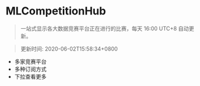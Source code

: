 # MLCompetitionHub

> 一站式显示各大数据竞赛平台正在进行的比赛，每天 16:00 UTC+8 自动更新。
  
> 更新时间: 2020-06-02T15:58:34+0800 

* 多家竞赛平台
* 多种订阅方式
* 下拉查看更多